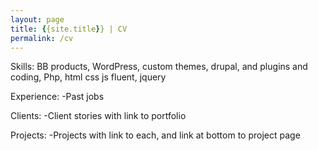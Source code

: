 ```yaml
---
layout: page
title: {{site.title}} | CV
permalink: /cv
---
```


Skills:
BB products, WordPress, custom themes, drupal, and plugins and coding, Php, html css js fluent, jquery

Experience:
-Past jobs

Clients:
-Client stories with link to portfolio 

Projects:
-Projects with link to each, and link at bottom to project page 